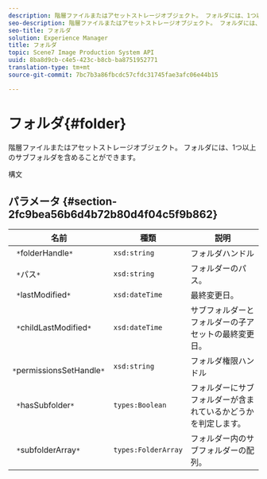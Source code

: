 ```yaml
---
description: 階層ファイルまたはアセットストレージオブジェクト。 フォルダには、1つ以上のサブフォルダを含めることができます。
seo-description: 階層ファイルまたはアセットストレージオブジェクト。 フォルダには、1つ以上のサブフォルダを含めることができます。
seo-title: フォルダ
solution: Experience Manager
title: フォルダ
topic: Scene7 Image Production System API
uuid: 8ba8d9cb-c4e5-423c-b8cb-ba8751952771
translation-type: tm+mt
source-git-commit: 7bc7b3a86fbcdc57cfdc31745fae3afc06e44b15

---
```



# フォルダ{#folder}

階層ファイルまたはアセットストレージオブジェクト。 フォルダには、1つ以上のサブフォルダを含めることができます。

構文

## パラメータ {#section-2fc9bea56b6d4b72b80d4f04c5f9b862}

| 名前 | 種類 | 説明 |
|---|---|---|
| ` *`folderHandle`*` | `xsd:string` | フォルダハンドル |
| ` *`パス`*` | `xsd:string` | フォルダーのパス。 |
| ` *`lastModified`*` | `xsd:dateTime` | 最終変更日。 |
| ` *`childLastModified`*` | `xsd:dateTime` | サブフォルダーとフォルダーの子アセットの最終変更日。 |
| ` *`permissionsSetHandle`*` | `xsd:string` | フォルダ権限ハンドル |
| ` *`hasSubfolder`*` | `types:Boolean` | フォルダーにサブフォルダーが含まれているかどうかを判定します。 |
| ` *`subfolderArray`*` | `types:FolderArray` | フォルダー内のサブフォルダーの配列。 |

